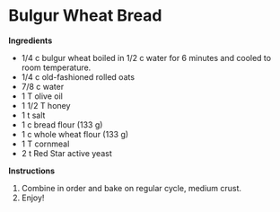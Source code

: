 # Bulgur Wheat Bread

**Ingredients**

* 1/4 c bulgur wheat boiled in 1/2 c water for 6 minutes and cooled to room temperature. 
* 1/4 c old-fashioned rolled oats
* 7/8 c water
* 1 T olive oil
* 1 1/2 T honey
* 1 t salt
* 1 c bread flour (133 g) 
* 1 c whole wheat flour (133 g) 
* 1 T cornmeal
* 2 t Red Star active yeast

**Instructions**

1. Combine in order and bake on regular cycle, medium crust. 
2. Enjoy!


